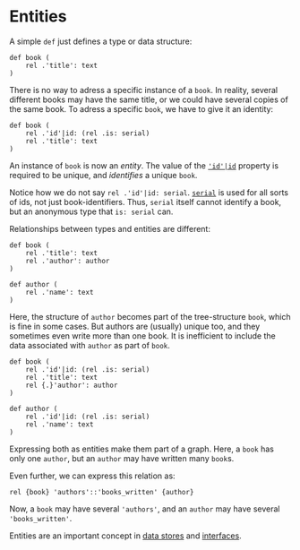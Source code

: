 # Entities

A simple `def` just defines a type or data structure:

```ontol
def book (
    rel .'title': text
)
```

There is no way to adress a specific instance of a `book`. In reality, several different books may have the same title, or we could have several copies of the same book. To adress a specific `book`, we have to give it an identity:

```ontol
def book (
    rel .'id'|id: (rel .is: serial)
    rel .'title': text
)
```

An instance of `book` is now an _entity_. The value of the [`'id'|id`](relationship_types.md#id) property is required to be unique, and _identifies_ a unique `book`.

Notice how we do not say `rel .'id'|id: serial`. [`serial`](primitives.md#serial) is used for all sorts of ids, not just book-identifiers. Thus, `serial` itself cannot identify a book, but an anonymous type that `is: serial` can.

Relationships between types and entities are different:

```ontol
def book (
    rel .'title': text
    rel .'author': author
)

def author (
    rel .'name': text
)
```

Here, the structure of `author` becomes part of the tree-structure `book`, which is fine in some cases. But authors are (usually) unique too, and they sometimes even write more than one book. It is inefficient to include the data associated with `author` as part of `book`.

```ontol
def book (
    rel .'id'|id: (rel .is: serial)
    rel .'title': text
    rel {.}'author': author
)

def author (
    rel .'id'|id: (rel .is: serial)
    rel .'name': text
)
```

Expressing both as entities make them part of a graph. Here, a `book` has only one `author`, but an `author` may have written many `book`s.

Even further, we can express this relation as:

```ontol
rel {book} 'authors'::'books_written' {author}
```

Now, a `book` may have several `'authors'`, and an `author` may have several `'books_written'`.

Entities are an important concept in [data stores](data_stores.md) and [interfaces](interfaces.md).
